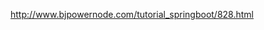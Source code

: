 <!--
 * @Author: wuqiang
 * @Date: 2022-04-19 19:07:16
 * @LastEditors: wuqiang
 * @LastEditTime: 2022-04-28 10:56:35
-->
http://www.bjpowernode.com/tutorial_springboot/828.html